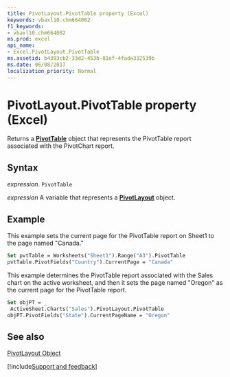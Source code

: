 ```yaml
---
title: PivotLayout.PivotTable property (Excel)
keywords: vbaxl10.chm664082
f1_keywords:
- vbaxl10.chm664082
ms.prod: excel
api_name:
- Excel.PivotLayout.PivotTable
ms.assetid: b4393cb2-33d2-453b-81ef-4fada332539b
ms.date: 06/08/2017
localization_priority: Normal
---
```



# PivotLayout.PivotTable property (Excel)

Returns a  **[PivotTable](Excel.PivotTable.md)** object that represents the PivotTable report associated with the PivotChart report.


## Syntax

_expression_. `PivotTable`

_expression_ A variable that represents a **[PivotLayout](Excel.PivotLayout.md)** object.


## Example

This example sets the current page for the PivotTable report on Sheet1 to the page named "Canada."


```vb
Set pvtTable = Worksheets("Sheet1").Range("A3").PivotTable 
pvtTable.PivotFields("Country").CurrentPage = "Canada"
```

This example determines the PivotTable report associated with the Sales chart on the active worksheet, and then it sets the page named "Oregon" as the current page for the PivotTable report.




```vb
Set objPT = _ 
 ActiveSheet.Charts("Sales").PivotLayout.PivotTable 
objPT.PivotFields("State").CurrentPageName = "Oregon"
```


## See also


[PivotLayout Object](Excel.PivotLayout.md)

[!include[Support and feedback](~/includes/feedback-boilerplate.md)]